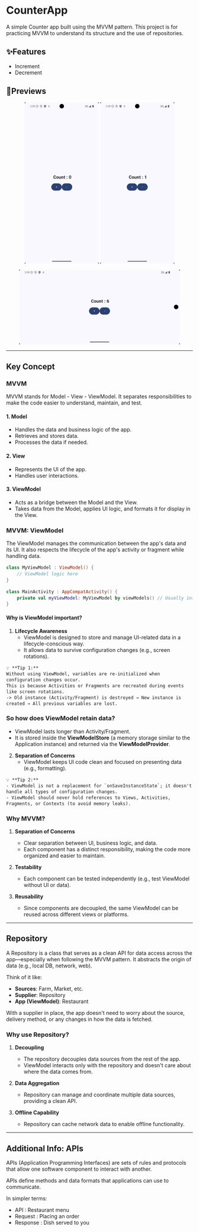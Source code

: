 # CounterApp
A simple Counter app built using the MVVM pattern.
This project is for practicing MVVM to understand its structure and the use of repositories.

## ✨Features
- Increment
- Decrement

## 📱Previews
<p align="center">
  <img src="https://github.com/Android-practice/Counter-App/blob/master/images/decrement.png" width="200"/>
  <img src="https://github.com/Android-practice/Counter-App/blob/master/images/increment.png" width="200"/>
</p>
<p align="center">
  <img src="https://github.com/Android-practice/Counter-App/blob/master/images/rotate.png" height="200"/>
</p>

---

## Key Concept

### MVVM
MVVM stands for Model - View - ViewModel.
It separates responsibilities to make the code easier to understand, maintain, and test.

#### 1. Model
- Handles the data and business logic of the app.
- Retrieves and stores data.
- Processes the data if needed.

#### 2. View
- Represents the UI of the app.
- Handles user interactions.

#### 3. ViewModel
- Acts as a bridge between the Model and the View.
- Takes data from the Model, applies UI logic, and formats it for display in the View.

### MVVM: ViewModel
The ViewModel manages the communication between the app's data and its UI.
It also respects the lifecycle of the app's activity or fragment while handling data.

```kotlin
class MyViewModel : ViewModel() {
    // ViewModel logic here
}
```

```kotlin
class MainActivity : AppCompatActivity() {
    private val myViewModel: MyViewModel by viewModels() // Usually initialized in an activity or fragment
}
```

#### Why is ViewModel important?
1. **Lifecycle Awareness**
   - ViewModel is designed to store and manage UI-related data in a lifecycle-conscious way.
   - It allows data to survive configuration changes (e.g., screen rotations).

```
💡 **Tip 1:**
Without using ViewModel, variables are re-initialized when configuration changes occur.
This is because Activities or Fragments are recreated during events like screen rotations.
-> Old instance (Activity/Fragment) is destroyed → New instance is created → All previous variables are lost.
```

### So how does ViewModel retain data?
- ViewModel lasts longer than Activity/Fragment.
- It is stored inside the **ViewModelStore** (a memory storage similar to the Application instance) and returned via the **ViewModelProvider**.

2. **Separation of Concerns**
   - ViewModel keeps UI code clean and focused on presenting data (e.g., formatting).

```
💡 **Tip 2:**
- ViewModel is not a replacement for `onSaveInstanceState`; it doesn't handle all types of configuration changes.
- ViewModel should never hold references to Views, Activities, Fragments, or Contexts (to avoid memory leaks).
```

### Why MVVM?
1. **Separation of Concerns**
   - Clear separation between UI, business logic, and data.
   - Each component has a distinct responsibility, making the code more organized and easier to maintain.

2. **Testability**
   - Each component can be tested independently (e.g., test ViewModel without UI or data).

3. **Reusability**
   - Since components are decoupled, the same ViewModel can be reused across different views or platforms.

---

## Repository
A Repository is a class that serves as a clean API for data access across the app—especially when following the MVVM pattern.
It abstracts the origin of data (e.g., local DB, network, web).

Think of it like:
- **Sources**: Farm, Market, etc.
- **Supplier**: Repository
- **App (ViewModel)**: Restaurant

With a supplier in place, the app doesn't need to worry about the source, delivery method, or any changes in how the data is fetched.

### Why use Repository?
1. **Decoupling**
   - The repository decouples data sources from the rest of the app.
   - ViewModel interacts only with the repository and doesn't care about where the data comes from.

2. **Data Aggregation**
   - Repository can manage and coordinate multiple data sources, providing a clean API.

3. **Offline Capability**
   - Repository can cache network data to enable offline functionality.

---

## Additional Info: APIs
APIs (Application Programming Interfaces) are sets of rules and protocols that allow one software component to interact with another.

APIs define methods and data formats that applications can use to communicate.

In simpler terms:
- API : Restaurant menu
- Request : Placing an order
- Response : Dish served to you

